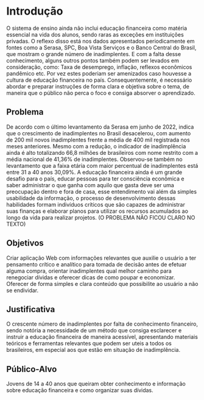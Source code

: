 # Introdução

O sistema de ensino ainda não inclui educação financeira como matéria essencial na vida dos alunos, sendo raras as exceções em instituições privadas. O reflexo disso está nos dados apresentados periodicamente em fontes como a Serasa, SPC, Boa Vista Serviços e o Banco Central do Brasil, que mostram o grande número de inadimplentes. E com a falta desse conhecimento, alguns outros pontos também podem ser levados em consideração, como: Taxa de desemprego, inflação, reflexos econômicos pandêmico etc. Por vez estes poderiam ser amenizados caso houvesse a cultura de educação financeira no país. Consequentemente, é necessário abordar e preparar instruções de forma clara e objetiva sobre o tema, de maneira que o público não perca o foco e consiga absorver o aprendizado.  

## Problema
De acordo com o último levantamento da Serasa em junho de 2022, indica que o crescimento de inadimplentes no Brasil desacelerou, com aumento de 200 mil novos inadimplentes frente a média de 400 mil registrada nos meses anteriores. Mesmo com a redução, o indicador de inadimplência ainda é alto totalizando 66,8 milhões de brasileiros com nome restrito com a média nacional de 41,36% de inadimplentes. Observou-se também no levantamento que a faixa etária com maior percentual de inadimplentes está entre 31 a 40 anos 30,09%. A educação financeira ainda é um grande desafio para o país, educar pessoas para ter consciência econômica e saber administrar o que ganha com aquilo que gasta deve ser uma preocupação dentro e fora de casa, esse entendimento vai além da simples usabilidade da informação, o processo de desenvolvimento dessas habilidades formam indivíduos críticos que são capazes de administrar suas finanças e elaborar planos para utilizar os recursos acumulados ao longo da vida para realizar projetos. (O PROBLEMA NÃO FICOU CLARO NO TEXTO) 


## Objetivos

Criar aplicação Web com informações relevantes que auxilie o usuário a ter pensamento crítico e analítico para tomada de decisão antes de efetuar alguma compra, orientar inadimplentes qual melhor caminho para renegociar dívidas e oferecer dicas de como poupar e economizar. Oferecer de forma simples e clara conteúdo que possibilite ao usuário a não se endividar. 


## Justificativa

O crescente número de inadimplentes por falta de conhecimento financeiro, sendo notória a necessidade de um método que consiga esclarecer e instruir a educação financeira de maneira acessível, apresentando materiais teóricos e ferramentas relevantes que podem ser uteis a todos os brasileiros, em especial aos que estão em situação de inadimplência.


## Público-Alvo

Jovens de 14 a 40 anos que queiram obter conhecimento e informação sobre educação financeira e como organizar suas dívidas.
